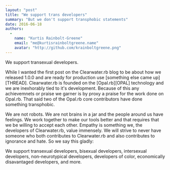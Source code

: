 ```yaml
---
layout: "post"
title: "We support trans developers"
summary: "But we don't support transphobic statements"
date: 2016-06-18
authors:
  -
    name: "Kurtis Rainbolt-Greene"
    email: "me@kurtisrainboltgreene.name"
    avatar: "http://github.com/krainboltgreene.png"
---
```


We support transexual developers.

While I wanted the first post on the Clearwater.rb blog to be about how we released 1.0.0 and are ready for production use [something else came up][THREAD]. Clearwater.rb is founded on the [Opal.rb][OPAL] technology and we are inexhorably tied to it's development. Because of this any achievemnets or praise we garner is by proxy a praise for the work done on Opal.rb. That said two of the Opal.rb core contributors have done something transphobic.

We are not robots. We are not brains in a jar and the people around us have feelings. We work together to make our tools better and that requires that we be willing to accept each other. Empathy is something we, the developers of Clearwater.rb, value immensely. We will strive to never have someone who both contributes to Clearwater.rb and also contributes to ignorance and hate. So we say this gladly:

We support transexual developers, bisexual developers, intersexual developers, non-neurotypical developers, developers of color, economically disavantaged developers, and more.

